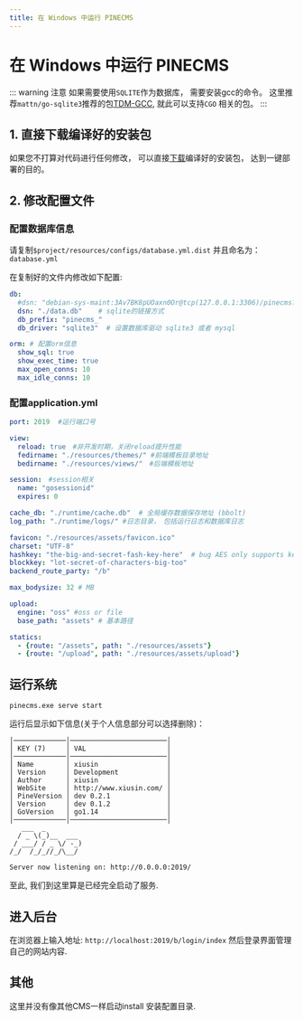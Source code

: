 ```yaml
---
title: 在 Windows 中运行 PINECMS
---
```


# 在 Windows 中运行 PINECMS #


::: warning 注意
如果需要使用`SQLITE`作为数据库， 需要安装gcc的命令。 这里推荐`mattn/go-sqlite3`推荐的包[TDM-GCC](https://sourceforge.net/projects/tdm-gcc/), 就此可以支持`CGO` 相关的包。 
:::

## 1. 直接下载编译好的安装包 ##
如果您不打算对代码进行任何修改， 可以直接[下载](https://github.com/xiusin/pinecms)编译好的安装包， 达到一键部署的目的。 

## 2. 修改配置文件 ##
### 配置数据库信息 ###
请复制`$project/resources/configs/database.yml.dist` 并且命名为：`database.yml`

在复制好的文件内修改如下配置:
```yaml
db:
  #dsn: "debian-sys-maint:3Av7BK8pUOaxn0Or@tcp(127.0.0.1:3306)/pinecms?charset=utf8"  mysql链接方式
  dsn: "./data.db"    # sqlite的链接方式
  db_prefix: "pinecms_" 
  db_driver: "sqlite3"  # 设置数据库驱动 sqlite3 或者 mysql

orm: # 配置orm信息
  show_sql: true
  show_exec_time: true
  max_open_conns: 10
  max_idle_conns: 10
```

### 配置application.yml ###
```yaml
port: 2019  #运行端口号

view:
  reload: true　#非开发时期，关闭reload提升性能
  fedirname: "./resources/themes/" #前端模板目录地址
  bedirname: "./resources/views/"　#后端模板地址

session:　#session相关
  name: "gosessionid"
  expires: 0

cache_db: "./runtime/cache.db"  # 全局缓存数据保存地址 (bbolt)
log_path: "./runtime/logs/" #日志目录，　包括运行日志和数据库日志

favicon: "./resources/assets/favicon.ico"　
charset: "UTF-8"
hashkey: "the-big-and-secret-fash-key-here"  # bug AES only supports key sizes of 16, 24 or 32 bytes.
blockkey: "lot-secret-of-characters-big-too"
backend_route_party: "/b"

max_bodysize: 32 # MB

upload:
  engine: "oss" #oss or file
  base_path: "assets" # 基本路径

statics:
  - {route: "/assets", path: "./resources/assets"}
  - {route: "/upload", path: "./resources/assets/upload"}
```

## 运行系统 ##
```shell 
pinecms.exe serve start
```
运行后显示如下信息(关于个人信息部分可以选择删除)：
```shell 
│─────────────│────────────────────────│
│ KEY (7)     │ VAL                    │
│─────────────│────────────────────────│
│ Name        │ xiusin                 │
│ Version     │ Development            │
│ Author      │ xiusin                 │
│ WebSite     │ http://www.xiusin.com/ │
│ PineVersion │ dev 0.2.1              │
│ Version     │ dev 0.1.2              │
│ GoVersion   │ go1.14                 │
│─────────────│────────────────────────│
   ___  _         
  / _ \(_)__  ___ 
 / ___/ / _ \/ -_)
/_/  /_/_//_/\__/ 

Server now listening on: http://0.0.0.0:2019/ 
```

至此, 我们到这里算是已经完全启动了服务. 

## 进入后台 ##

在浏览器上输入地址: `http://localhost:2019/b/login/index` 然后登录界面管理自己的网站内容. 

## 其他 ##
这里并没有像其他CMS一样启动install 安装配置目录.